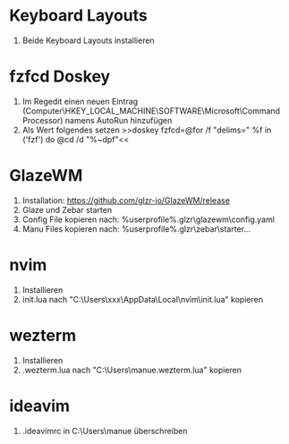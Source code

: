 Keyboard Layouts
===============
1. Beide Keyboard Layouts installieren

fzfcd Doskey
============
1. Im Regedit einen neuen Eintrag (Computer\HKEY_LOCAL_MACHINE\SOFTWARE\Microsoft\Command Processor) namens AutoRun hinzufügen
2. Als Wert folgendes setzen >>doskey fzfcd=@for /f "delims=" %f in ('fzf') do @cd /d "%~dpf"<<

GlazeWM
=======
1. Installation: https://github.com/glzr-io/GlazeWM/release
2. Glaze und Zebar starten
3. Config File kopieren nach: %userprofile%\.glzr\glazewm\config.yaml
3. Manu Files kopieren nach: %userprofile%\.glzr\zebar\starter\...

nvim
====
1. Installieren
2. init.lua nach "C:\Users\xxx\AppData\Local\nvim\init.lua" kopieren

wezterm
=======
1. Installieren
2. .wezterm.lua nach "C:\Users\manue\.wezterm.lua" kopieren

ideavim
=======
1. .ideavimrc in C:\Users\manue überschreiben
